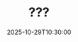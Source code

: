 ---
type: lecture
date: 2025-10-29T10:30:00
title: ???
thumbnail: /static_files/presentations/lec.jpg
links:
hide_from_announcments: true
---